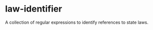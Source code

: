 law-identifier
==============

A collection of regular expressions to identify references to state laws.